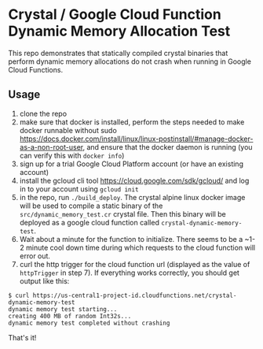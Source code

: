 # Crystal / Google Cloud Function Dynamic Memory Allocation Test

This repo demonstrates that statically compiled crystal binaries that perform dynamic memory
allocations do not crash when running in Google Cloud Functions.

## Usage

1. clone the repo
2. make sure that docker is installed, perform the steps needed to make docker runnable without sudo
   https://docs.docker.com/install/linux/linux-postinstall/#manage-docker-as-a-non-root-user,
   and ensure that the docker daemon is running (you can verify this with `docker info`)
5. sign up for a trial Google Cloud Platform account (or have an existing account)
6. install the gcloud cli tool https://cloud.google.com/sdk/gcloud/ and log in to your account using `gcloud init`
7. in the repo, run `./build_deploy`. The crystal alpine linux docker image will be used to compile a static binary
   of the `src/dynamic_memory_test.cr` crystal file. Then this binary will be deployed as a google cloud function
   called `crystal-dynamic-memory-test`.
8. Wait about a minute for the function to initialize. There seems to be a ~1-2 minute cool down time during which
   requests to the cloud function will error out.
9. curl the http trigger for the cloud function url (displayed as the value of `httpTrigger` in step 7). If everything
   works correctly, you should get output like this:

```
$ curl https://us-central1-project-id.cloudfunctions.net/crystal-dynamic-memory-test
dynamic memory test starting...
creating 400 MB of random Int32s...
dynamic memory test completed without crashing
```

That's it!
